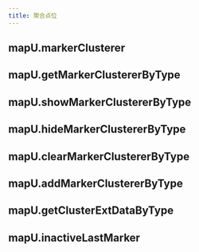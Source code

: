 ```yaml
---
title: 聚合点位
---
```


## mapU.markerClusterer

## mapU.getMarkerClustererByType

## mapU.showMarkerClustererByType

## mapU.hideMarkerClustererByType

## mapU.clearMarkerClustererByType

## mapU.addMarkerClustererByType

## mapU.getClusterExtDataByType

## mapU.inactiveLastMarker